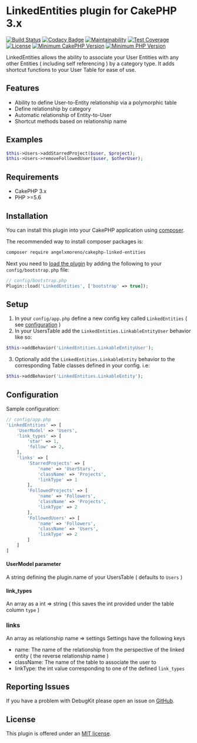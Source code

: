 # LinkedEntities plugin for CakePHP 3.x
[![Build Status](https://travis-ci.com/angelxmoreno/cakephp-linked-entities.svg?branch=master)](https://travis-ci.com/angelxmoreno/cakephp-linked-entities)
[![Codacy Badge](https://api.codacy.com/project/badge/Grade/d4ed026cc47d49619f6905775da67ef6)](https://www.codacy.com/app/angelxmoreno/cakephp-linked-entities?utm_source=github.com&amp;utm_medium=referral&amp;utm_content=angelxmoreno/cakephp-linked-entities&amp;utm_campaign=Badge_Grade)
[![Maintainability](https://api.codeclimate.com/v1/badges/ce5001ca6c6d9eddaff1/maintainability)](https://codeclimate.com/github/angelxmoreno/cakephp-linked-entities/maintainability)
[![Test Coverage](https://api.codeclimate.com/v1/badges/ce5001ca6c6d9eddaff1/test_coverage)](https://codeclimate.com/github/angelxmoreno/cakephp-linked-entities/test_coverage)
[![License](https://img.shields.io/badge/license-MIT-brightgreen.svg?style=flat-square)](LICENSE.txt)
[![Minimum CakePHP Version](https://img.shields.io/badge/CakePHP-3.x-red.svg)](https://cakephp.com/)
[![Minimum PHP Version](http://img.shields.io/badge/php-%3E%3D%205.6-8892BF.svg)](https://php.net/)

LinkedEntities allows the ability to associate your User Entities with any other Entities ( including self referencing )
by a category type. It adds shortcut functions to your User Table for ease of use.   

## Features
- Ability to define User-to-Entity relationship via a polymorphic table
- Define relationship by category
- Automatic relationship of Entity-to-User
- Shortcut methods based on relationship name

## Examples
```php
$this->Users->addStarredProject($user, $project);
$this->Users->removeFollowedUser($user, $otherUser);
```

## Requirements
- CakePHP 3.x
- PHP >=5.6

## Installation

You can install this plugin into your CakePHP application using [composer](http://getcomposer.org).

The recommended way to install composer packages is:

```sh
composer require angelxmoreno/cakephp-linked-entities
```
Next you need to [load the plugin](http://book.cakephp.org/3.0/en/plugins.html#loading-a-plugin) by adding the following to your `config/bootstrap.php` file:
```php
// config/bootstrap.php
Plugin::load('LinkedEntities', ['bootstrap' => true]);
```

## Setup
1. In your `config/app.php` define a new config key called `LinkedEntities` ( see [configuration](##configuration) )
2. In your UsersTable add the `LinkedEntities.LinkableEntityUser` behavior like so:
```php
$this->addBehavior('LinkedEntities.LinkableEntityUser');
```
3. Optionally add the `LinkedEntities.LinkableEntity` behavior to the corresponding Table classes defined in your config. i.e:
```php
$this->addBehavior('LinkedEntities.LinkableEntity');
```

## Configuration
Sample configuration:
```php
// config/app.php
'LinkedEntities' => [
    'UserModel' => 'Users',
    'link_types' => [
        'star' => 1,
        'follow' => 2,
    ],
    'links' => [
        'StarredProjects' => [
            'name' => 'UserStars',
            'className' => 'Projects',
            'linkType' => 1
        ],
        'FollowedProjects' => [
            'name' => 'Followers',
            'className' => 'Projects',
            'linkType' => 2
        ],
        'FollowedUsers' => [
            'name' => 'Followers',
            'className' => 'Users',
            'linkType' => 2
        ]
    ]
]
```
#### UserModel parameter
A string defining the plugin.name of your UsersTable ( defaults to `Users` )

#### link_types
An array as a int => string ( this saves the int provided under the table column `type` )

### links
An array as relationship name => settings
Settings have the following keys
 - name: The name of the relationship from the perspective of the linked entity ( the reverse relationship name )
 - className: The name of the table to associate the user to
 - linkType: the int value corresponding to one of the defined `link_types`

## Reporting Issues
If you have a problem with DebugKit please open an issue on [GitHub](https://github.com/angelxmoreno/cakephp-linked-entities/issues).

## License
This plugin is offered under an [MIT license](https://opensource.org/licenses/mit-license.php).
